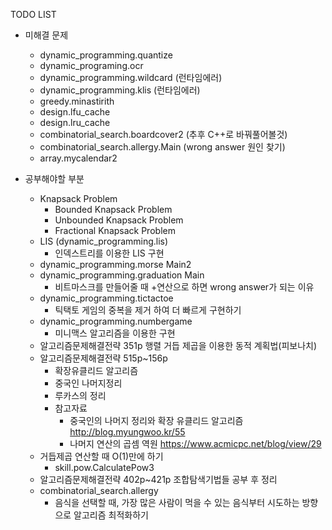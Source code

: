 TODO LIST

* 미해결 문제
	* dynamic_programming.quantize
	* dynamic_programing.ocr
	* dynamic_programming.wildcard (런타임에러)
	* dynamic_programming.klis (런타임에러)
	* greedy.minastirith
	* design.lfu_cache
	* design.lru_cache
	* combinatorial\_search.boardcover2 (추후 C++로 바꿔풀어볼것)
	* combinatorial\_search.allergy.Main (wrong answer 원인 찾기)
	* array.mycalendar2
	
* 공부해야할 부분
	* Knapsack Problem
		* Bounded Knapsack Problem
		* Unbounded Knapsack Problem
		* Fractional Knapsack Problem
	* LIS (dynamic_programming.lis)
		* 인덱스트리를 이용한 LIS 구현
	* dynamic\_programming.morse Main2
	* dynamic\_programming.graduation Main
		* 비트마스크를 만들어줄 때 +연산으로 하면 wrong answer가 되는 이유
	* dynamic\_programming.tictactoe
		* 틱택토 게임의 중복을 제거 하여 더 빠르게 구현하기
	* dynamic_programming.numbergame	
		* 미니맥스 알고리즘을 이용한 구현
	* 알고리즘문제해결전략 351p 행렬 거듭 제곱을 이용한 동적 계획법(피보나치)
	* 알고리즘문제해결전략 515p~156p
		* 확장유클리드 알고리즘
		* 중국인 나머지정리
		* 루카스의 정리
		* 참고자료
			* 중국인의 나머지 정리와 확장 유클리드 알고리즘 http://blog.myungwoo.kr/55
			* 나머지 연산의 곱셈 역원 https://www.acmicpc.net/blog/view/29
	* 거듭제곱 연산할 때 O(1)만에 하기
		* skill.pow.CalculatePow3
	* 알고리즘문제해결전략 402p~421p 조합탐색기법들 공부 후 정리
	* combinatorial\_search.allergy
		* 음식을 선택할 때, 가장 많은 사람이 먹을 수 있는 음식부터 시도하는 방향으로 알고리즘 최적화하기
